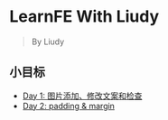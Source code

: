 # LearnFE With Liudy
> By Liudy  

## 小目标
* [Day 1: 图片添加、修改文案和检查](day001.md)
* [Day 2: padding & margin](day002.md)
  
